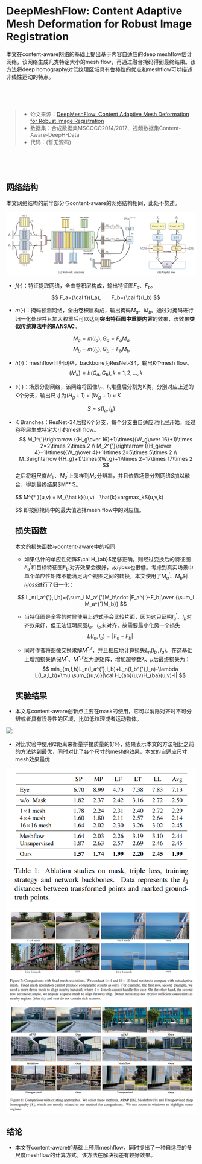 #  DeepMeshFlow: Content Adaptive Mesh Deformation for Robust Image Registration

本文在content-aware网络的基础上提出基于内容自适应的deep meshflow估计网络，该网络生成几类特定大小的mesh flow，再通过融合掩码得到最终结果。该方法将deep homography对低纹理区域具有鲁棒性的优点和meshflow可以描述非线性运动的特点。

<br/><br/><br/>

> - 论文来源：[DeepMeshFlow: Content Adaptive Mesh Deformation for Robust Image Registration](https://arxiv.org/pdf/1912.05131.pdf)
> - 数据集：合成数据集MSCOCO2014/2017、视频数据集Content-Aware-DeepH-Data
> - 代码：(暂无源码)

<br/><br/><br/>

## 网络结构

本文网络结构的前半部分与content-aware的网络结构相同，此处不赘述。

<div>
    <img src="../.assets/deepmeshflow/network.png">
</div>


- $f(\cdot)$：特征提取网络，全由卷积层构成，输出特征图$F_a、F_b$。
  $$
  F_a={\cal f}(I_a),　　F_b={\cal f}(I_b)
  $$
  
- $m(\cdot)$：掩码预测网络，全由卷积层构成，输出掩码$M_a、M_b$。通过对掩码进行归一化处理并且加大权重后可以达到**突出特征图中重要内容**的效果，该效果**类似传统算法中的RANSAC**。

$$ M_a=m(I_a),　G_a=F_aM_a  $$
$$ M_b=m(I_b),　G_b=F_bM_b  $$

- $h(\cdot)$：meshflow回归网络，backbone为ResNet-34，输出K个mesh flow。
  $$
  \{ M_k\} =h(G_a,G_b),　k=1,2,...,k
  $$

- $s(\cdot)$：场景分割网络，该网络将图像$I_a、I_b$堆叠后分割为K类，分别对应上述的K个分支，输出尺寸为$(H_g+1)\times (W_g+1)\times K$

$$
S=s(I_a,I_b)
$$

- K Branches：ResNet-34后接K个分支，每个分支由自适应池化层开始，经过卷积层生成特定大小的mesh flow。
  $$
  M_1^{'}\rightarrow ({H_g\over 16}+1)\times({W_g\over 16}+1)\times 2=2\times 2\times 2 \\
  M_2^{'}\rightarrow ({H_g\over 4}+1)\times({W_g\over 4}+1)\times 2=5\times 5\times 2 \\
  M_3\rightarrow ({H_g}+1)\times({W_g}+1)\times 2=17\times 17\times 2
  $$
  之后将粗尺度$M_1^{'}、M_2^{'}$上采样到$M_3$分辨率，并且依靠场景分割网络$S$加以融合，得到最终结果$M^* $。
  
  $$
  M^{* }(u,v) = M_{\hat k}(u,v)　\hat{k}=argmax_kS(u,v,k)
  
  $$
  即按照掩码中的最大值选择mesh flow中的对应值。

  ## 损失函数

  本文的损失函数与content-aware中的相同

  - 如果估计的单应性矩阵$\cal H_{ab}$足够正确，则经过变换后的特征图$F_a^{'}$和目标特征图$F_b^{'}$对齐效果会很好，故$l_1 loss$也很低。考虑到真实场景中单个单应性矩阵不能满足两个视图之间的转换，本文使用了$M_a^{'}、M_b$对$l_1loss$进行了归一化：

  $$
  L_n(I_a^{'},I_b)={\sum_i M_a^{'}M_b\cdot |F_a^{'}-F_b|\over {\sum_i M_a^{'}M_b}}
  $$

  - 当特征图是全零的时候使用上述式子会比较片面，因为这只证明$I_a^{'}、I_b$对齐效果好，但无法证明原图$I_a、I_b$未对齐，故需要最小化另一个损失：
    $$
    L(I_a,I_b)=|F_a-F_b|
    $$

  - 同时作者将图像交换求解$M^{* , r}$，并且相应地计算损失$L_n(I_b^{'},I_a)$。在这基础上增加损失确保$M^{* }、M^{* ,r}$互为逆矩阵，增加超参数$\lambda、\mu$后最终损失为：
    $$
    min_{m,f,h}L_n(I_a^{'},I_b)+L_n(I_b^{'},I_a)-\lambda L(I_a,I_b)+\mu \sum_{(u,v)}|\cal H_{ab}(u,v)H_{ba}(u,v)-I|
    $$
    

  ## 实验结果

  

- 本文与content-aware创新点主要在mask的使用，它可以消除对齐时不可分辨或者具有误导性的区域，比如低纹理或者运动物体。

<div>
    <img src="./deepmeshflow/mask.png">
</div>

- 对比实验中使用$l2$距离来衡量拼接质量的好坏，结果表示本文的方法相比之前的方法达到最优，同时对比了各个尺寸的mesh的效果，本文的自适应尺寸mesh效果最优

<div align="center">
    <img src="../.assets/deepmeshflow/ex.png">
</div>

<div align="center">
    <img src="../.assets/deepmeshflow/result1.png">
</div>

<div align="center">
    <img src="../.assets/deepmeshflow/result2.png">
</div>


## 结论

- 本文在content-aware的基础上预测meshflow，同时提出了一种自适应的多尺度meshflow的计算方式。该方法在解决视差有较好效果。

